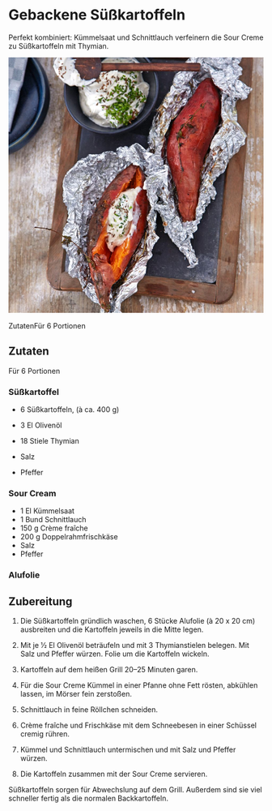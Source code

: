 # Gebackene Süßkartoffeln

Perfekt kombiniert: Kümmelsaat und Schnittlauch verfeinern die Sour Creme zu Süßkartoffeln mit Thymian.

![](../_bilder/GebackeneSuessKartoffeln.png)

ZutatenFür 6 Portionen

## Zutaten

Für 6 Portionen

### Süßkartoffel

- 6 Süßkartoffeln, (à ca. 400 g)

- 3 El Olivenöl

- 18 Stiele Thymian

- Salz

- Pfeffer

### Sour Cream

- 1 El Kümmelsaat
- 1 Bund Schnittlauch
- 150 g Crème fraîche
- 200 g Doppelrahmfrischkäse
- Salz
- Pfeffer

### Alufolie

## 

## Zubereitung

1. Die Süßkartoffeln gründlich waschen, 6 Stücke Alufolie (à 20 x 20 cm) ausbreiten und die Kartoffeln jeweils in die Mitte legen. 

2. Mit je 1⁄2 El Olivenöl beträufeln und mit 3 Thymianstielen belegen. Mit Salz und Pfeffer würzen. Folie um die Kartoffeln wickeln. 

3. Kartoffeln auf dem heißen Grill 20–25 Minuten garen.

4. Für die Sour Creme Kümmel in einer Pfanne ohne Fett rösten, abkühlen lassen, im Mörser fein zerstoßen. 

5. Schnittlauch in feine Röllchen schneiden. 

6. Crème fraîche und Frischkäse mit dem Schneebesen in einer Schüssel cremig rühren. 

7. Kümmel und Schnittlauch untermischen und mit Salz und Pfeffer würzen. 

8. Die Kartoffeln zusammen mit der Sour Creme servieren.

Süßkartoffeln sorgen für Abwechslung auf dem Grill. Außerdem sind sie viel schneller fertig als die normalen Backkartoffeln.
